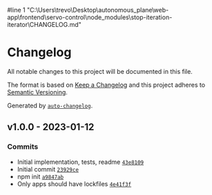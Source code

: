 #line 1 "C:\\Users\\trevo\\Desktop\\autonomous_plane\\web-app\\frontend\\servo-control\\node_modules\\stop-iteration-iterator\\CHANGELOG.md"
# Changelog

All notable changes to this project will be documented in this file.

The format is based on [Keep a Changelog](https://keepachangelog.com/en/1.0.0/)
and this project adheres to [Semantic Versioning](https://semver.org/spec/v2.0.0.html).

Generated by [`auto-changelog`](https://github.com/CookPete/auto-changelog).

## v1.0.0 - 2023-01-12

### Commits

- Initial implementation, tests, readme [`43e8109`](https://github.com/ljharb/stop-iteration-iterator/commit/43e81099d2f2b63ff3a8a253ad13dd8279c9e2dc)
- Initial commit [`23929ce`](https://github.com/ljharb/stop-iteration-iterator/commit/23929ce525165bfe54f053284fd066dce8598486)
- npm init [`a9847ab`](https://github.com/ljharb/stop-iteration-iterator/commit/a9847ab637a7c223fb7478d47caf04e89ba283ff)
- Only apps should have lockfiles [`4e41f3f`](https://github.com/ljharb/stop-iteration-iterator/commit/4e41f3fbbaf8a1d32b12514d7296961e5df73e4b)
